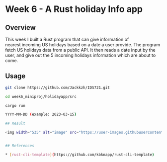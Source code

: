 # Week 6 - A Rust holiday Info app

## Overview

This week I built a Rust program that can give information of nearest incoming US holidays based on a date a user provide. The program fetch US holidays data from a public API. It then reads a date input by the user, and give out the 5 incoming holidays information which are about to come. 

## Usage

```sh
git clone https://github.com/Jackkzh/IDS721.git

cd week6_miniproj/holidayapp/src

cargo run

YYYY-MM-DD (example: 2023-03-15)

## Result 

<img width="535" alt="image" src="https://user-images.githubusercontent.com/101923398/222234826-a712dfec-b72f-44eb-b183-d422384fb125.png">


## References

* [rust-cli-template](https://github.com/kbknapp/rust-cli-template)
